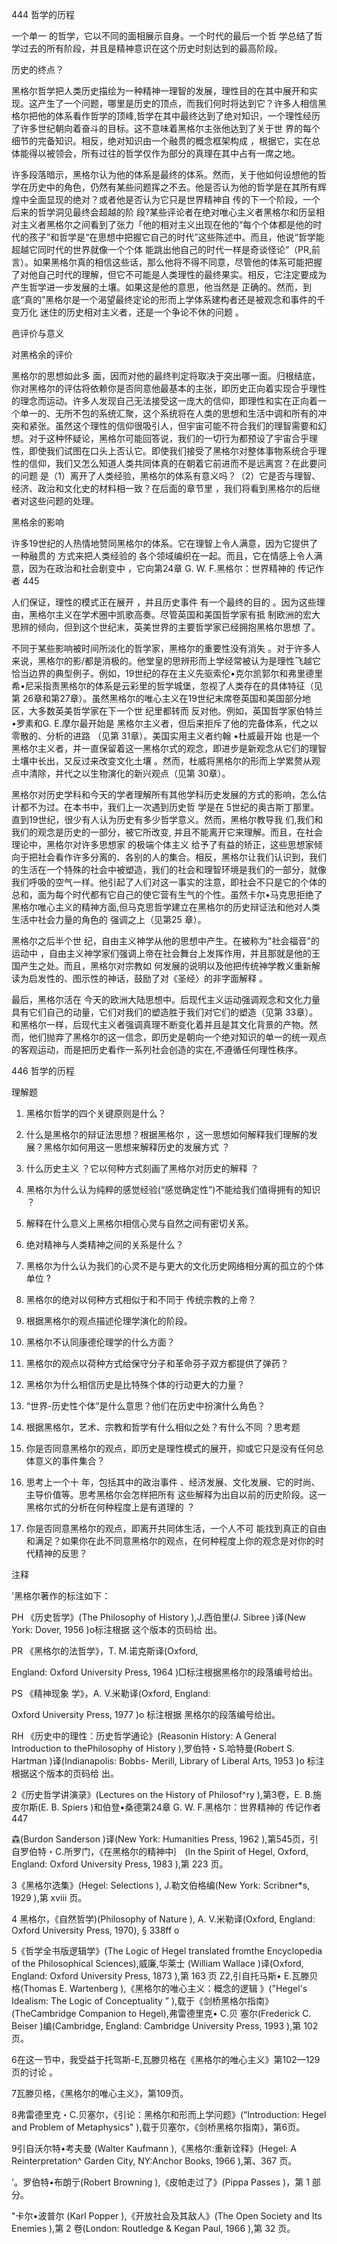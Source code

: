 444 哲学的历程

一个单一 的哲学，它以不同的面相展示自身。一个时代的最后一个哲 学总结了哲学过去的所有阶段，并且是精神意识在这个历史时刻达到的最高阶段。

历史的终点？

黑格尔哲学把人类历史描绘为一种精神一理智的发展，理性目的在其中展开和实现。这产生了一个问题，哪里是历史的顶点，而我们何时将达到它？许多人相信黑格尔把他的体系看作哲学的顶峰,哲学在其中最终达到了绝对知识，一个理性经历了许多世纪朝向着奋斗的目标。这不意味着黑格尔主张他达到了关于世 界的每个细节的完备知识。相反，绝对知识由一个融贯的概念框架构成 ，根据它，实在总体能得以被领会，所有过往的哲学仅作为部分的真理在其中占有一席之地。

许多段落暗示，黑格尔认为他的体系是最终的体系。然而，关于他如何设想他的哲学在历史中的角色，仍然有某些问题挥之不去。他是否认为他的哲学是在其所有辉煌中全面显现的绝对？或者他是否认为它只是世界精神自 传的下一个阶段，一个后来的哲学洞见最终会超越的阶 段?某些评论者在绝对唯心主义者黑格尔和历呈相对主义者黑格尔之间看到了张力「他的相对主义出现在他的“每个个体都是他的时代的孩子”和哲学是“在思想中把握它自己的时代”这些陈述中。而且，他说“哲学能超越它同时代的世界就像一个个体 能跳出他自己的时代一样是奇谈怪论”（PR,前言）。如果黑格尔真的相信这些话，那么他将不得不同意，尽管他的体系可能把握了对他自己时代的理解，但它不可能是人类理性的最终果实。相反，它注定要成为产生哲学进一步发展的土壤。如果这是他的意思，他当然是 正确的。然而，到底“真的”黑格尔是一个渴望最终定论的形而上学体系建构者还是被观念和事件的千变万化 迷住的历史相对主义者，还是一个争论不休的问题 。

邑评价与意义

对黑格余的评价

黑格尔的思想如此多 面，因而对他的最终判定将取决于突出哪一面。归根结底，你对黑格尔的评估将依赖你是否同意他最基本的主张，即历史正向着实现合乎理性的理念而运动。许多人发现自己无法接受这一庞大的信仰，即理性和实在正向着一个单一的、无所不包的系统汇聚，这个系统将在人类的思想和生活中调和所有的冲突和紧张。虽然这个理性的信仰很吸引人，但宇宙可能不符合我们的理智需要和幻想。对于这种怀疑论，黑格尔可能回答说，我们的一切行为都预设了宇宙合乎理性，即使我们试图在口头上否认它。即使我们接受了黑格尔对整体事物系统合乎理性的信仰，我们又怎么知道人类共同体真的在朝着它前进而不是远离宫？在此要问的问题 是（1）离开了人类经验，黑格尔的体系有意义吗？（2）它是否与理智、经济、政治和文化史的材料相一致？在后面的章节里 ，我们将看到黑格尔的后继者对这些问题的处理。

黑格余的影响

许多19世纪的人热情地赞同黑格尔的体系。它在理智上令人满意，因为它提供了一种融贯的 方式来把人类经验的 各个领域编织在一起。而且，它在情感上令人满意，因为在政治和社会剧变中 ，它向第24章 G. W. F.黑格尔：世界精神的 传记作者 445

人们保证，理性的模式正在展开 ，并且历史事件 有一个最终的目的 。因为这些理由，黑格尔主义在学术圈中凯歌高奏。尽管英国和美国哲学家有抵 制欧洲的宏大思辨的倾向，但到这个世纪末，英美世界的主要哲学家已经拥抱黑格尔思想 了。

不同于某些影响被时间所淡化的哲学家，黑格尔的重要性没有消失 。对于许多人来说，黑格尔的影/都是消极的。他堂皇的思辨形而上学经常被认为是理性飞越它恰当边界的典型例子。例如，19世纪的存在主义先驱索伦•克尔凯郭尔和弗里德里希•尼采指责黑格尔的体系是云彩里的哲学城堡，忽视了人类存在的具体特征（见第 26章和第27章）。虽然黑格尔的唯心主义在19世纪末席卷英国和美国部分地区，大多数英美哲学家在下一个世 纪里都转而 反对他。例如，英国哲学家伯特兰•罗素和G. E.摩尔最开始是 黑格尔主义者，但后来拒斥了他的完备体系，代之以零散的、分析的进路 （见第 31章）。美国实用主义者约翰 •杜威最开始 也是一个黑格尔主义者，并一直保留着这一黑格尔式的观念，即进步是新观念从它们的理智土壤中长出，又反过来改变文化土壤 。然而，杜威将黑格尔的形而上学累赘从观点中清除，并代之以生物演化的新兴观点（见第 30章）。

黑格尔对历史学科和今天的学者理解所有其他学科历史发展的方式的影响，怎么估计都不为过。在本书中，我们上一次遇到历史哲 学是在 5世纪的奥古斯丁那里。直到19世纪，很少有人认为历史有多少哲学意义。然而，黑格尔教导我 们,我们和我们的观念是历史的一部分，被它所改变, 并且不能离开它来理解。而且，在社会理论中，黑格尔对许多思想家 的极端个体主义 给予了有益的矫正，这些思想家倾向于把社会看作许多分离的、各别的人的集合。相反，黑格尔让我们认识到，我们的生活在一个特殊的社会中被塑造，我们的社会和理智环境是我们的一部分，就像我们呼吸的空气一样。他引起了人们对这一事实的注意，即社会不只是它的个体的总和，面为每个时代都有它自己的使它营有生气的个性。虽然卡尔•马克思拒绝了黑格尔唯心主义的精神方面,但马克思哲学建立在黑格尔的历史辩证法和他对人类生活中社会力量的角色的 强调之上（见第25 章）。

黑格尔之后半个世 纪，自由主义神学从他的思想中产生。在被称为"社会福音"的运动中 ，自由主义神学家们强调上帝在社会舞台上发挥作用，并且那就是他的王国产生之处。而且，黑格尔对宗教如 何发展的说明以及他把传统神学教义重新解读为启发性的、图示性的神话，鼓励了对《圣经〉的非字面解释 。

最后，黑格尔活在 今天的欧洲大陆思想中。后现代主义运动强调观念和文化力量具有它们自己的动量，它们对我们的塑造胜于我们对它们的塑造（见第 33章）。和黑格尔一样，后现代主义者强调真理不断变化着并且是其文化背景的产物。然而，他们抛弃了黑格尔的这一信念，即历史是朝向一个绝对知识的单一的统一观点的客观运动，而是把历史看作一系列社会创造的实在,不遵循任何理性秩序。

446 哲学的历程

理解题

1. 黑格尔哲学的四个关键原则是什么？

2. 什么是黑格尔的辩证法思想？根据黑格尔 ，这一思想如何解释我们理解的发展？黑格尔如何用这一思想来解释历史的发展方式 ？

3. 什么历史主义 ？它以何种方式刻画了黑格尔对历史的解释 ？

4. 黑格尔为什么认为纯粹的感觉经验(“感觉确定性”)不能给我们值得拥有的知识 ？

5. 解释在什么意义上黑格尔相信心灵与自然之间有密切关系。

6. 绝对精神与人类精神之间的关系是什么？

7. 黑格尔为什么认为我们的心灵不是与更大的文化历史网络相分离的孤立的个体单位 ?

8. 黑格尔的绝对以何种方式相似于和不同于 传统宗教的上帝？

9. 根据黑格尔的观点描述伦理学演化的阶段。

10. 黑格尔不认同康德伦理学的什么方面？

11. 黑格尔的观点以荷种方式给保守分子和革命芬子双方都提供了弹药？

12. 黑格尔为什么相信历史是比特殊个体的行动更大的力量？

13. “世界-历史性个体”是什么意思？他们在历史中扮演什么角色？

14. 根据黑格尔，艺术、宗教和哲学有什么相似之处？有什么不同 ？思考题

1. 你是否同意黑格尔的观点，即历史是理性模式的展开，抑或它只是没有任何总体意义的事件集合？

2. 思考上一个十 年，包括其中的政治事件 、经济发展、文化发展、它的时尚、主导价值等。思考黑格尔会怎样把所有 这些解释为出自以前的历史阶段。这一黑格尔式的分析在何种程度上是有道理的 ？

3. 你是否同意黑格尔的观点，即离开共同体生活，一个人不可 能找到真正的自由和满足？如果你在此不同意黑格尔的观点，在何种程度上你的观念是对你的时代精神的反思？

注释

'黑格尔著作的标注如下：

PH 《历史哲学》(The Philosophy  of History  ),J.西伯里(J. Sibree  )译(New York: Dover, 1956 )o标注根据 这个版本的页码给 出。

PR 《黑格尔的法哲学》，T. M.诺克斯译(Oxford,

England:  Oxford  University  Press, 1964 )□标注根据黑格尔的段落编号给出。

PS 《精神现象 学》，A. V.米勒译(Oxford,  England:

Oxford  University  Press, 1977 )o 标注根据 黑格尔的段落编号给出。

RH 《历史中的理性：历史哲学通论》(Reasonin History:  A General  Introduction  to thePhilosophy  of History  ),罗伯特・S.哈特曼(Robert  S. Hartman )译(Indianapolis:  Bobbs- Merill,  Library  of Liberal  Arts, 1953 )o 标注根据这个版本的页码给 出。

2《历史哲学讲演录》(Lectures  on the History  of  Philosof^ry ),第3卷，E. B.施皮尔斯(E. B. Spiers  )和伯登•桑德第24章 G. W. F.黑格尔：世界精神的 传记作者 447

森(Burdon  Sanderson )译(New  York:  Humanities  Press, 1962 ),第545页，引自罗伯特・C.所罗门，《在黑格尔的精神中｝ (In the Spirit of Hegel,  Oxford,  England: Oxford  University  Press,  1983 ),第 223 页。

3《黑格尔选集》(Hegel:  Selections ), J.勒文伯格编(New York: Scribner*s,  1929 ),第 xviii 页。

4 黑格尔，《自然哲学)(Philosophy  of Nature ), A. V.米勒译(Oxford,  England:  Oxford  University  Press, 1970), § 338ff o

5《哲学全书版逻辑学》(The Logic of Hegel translated  fromthe Encyclopedia  of the Philosophical  Sciences),威廉,华莱士 (William  Wallace  )译(Oxford,  England:  Oxford University  Press, 1873 ),第 163 页 Z2,引自托马斯• E.瓦滕贝格(Thomas  E. Wartenberg  ),《黑格尔的唯心主义：概念的逻辑 》("Hegel's  Idealism:  The Logic of Conceptuality ” ),载于《剑桥黑格尔指南》(TheCambridge  Companion  to Hegel),弗雷德里克• C.贝 塞尔(Frederick  C. Beiser )编(Cambridge,  England: Cambridge  University  Press,  1993 ),第 102 页。

6在这一节中，我受益于托驾斯-E,瓦滕贝格在《黑格尔的唯心主义》第102—129页的讨论 。

7瓦滕贝格，《黑格尔的唯心主义》，第109页。

8弗雷德里克・C.贝塞尔，《引论：黑格尔和形而上学问题》(“Introduction:  Hegel  and Problem  of Metaphysics" ),载于贝塞尔，《剑桥黑格尔指南》，第6页。

9引自沃尔特•考夫曼 (Walter  Kaufmann  ),《黑格尔:重新诠释》(Hegel: A Reinterpretation^  Garden  City, NY:Anchor  Books,  1966 ),第、367 页。

'。罗伯特•布朗亍(Robert  Browning ),《皮帕走过了》(Pippa Passes )，第 1 部分。

"卡尔•波普尔 (Karl Popper ),《开放社会及其敌人》(The Open Society and Its Enemies  ),第 2 卷(London: Routledge  & Kegan  Paul, 1966 ),第 32 页。

